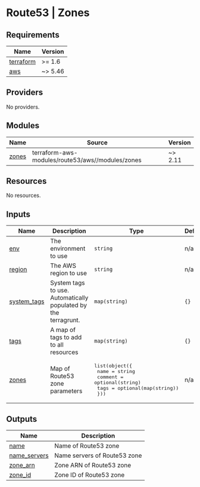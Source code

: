 # Route53 | Zones

<!-- BEGINNING OF PRE-COMMIT-TERRAFORM DOCS HOOK -->
## Requirements

| Name | Version |
|------|---------|
| <a name="requirement_terraform"></a> [terraform](#requirement\_terraform) | >= 1.6 |
| <a name="requirement_aws"></a> [aws](#requirement\_aws) | ~> 5.46 |

## Providers

No providers.

## Modules

| Name | Source | Version |
|------|--------|---------|
| <a name="module_zones"></a> [zones](#module\_zones) | terraform-aws-modules/route53/aws//modules/zones | ~> 2.11 |

## Resources

No resources.

## Inputs

| Name | Description | Type | Default | Required |
|------|-------------|------|---------|:--------:|
| <a name="input_env"></a> [env](#input\_env) | The environment to use | `string` | n/a | yes |
| <a name="input_region"></a> [region](#input\_region) | The AWS region to use | `string` | n/a | yes |
| <a name="input_system_tags"></a> [system\_tags](#input\_system\_tags) | System tags to use. Automatically populated by the terragrunt. | `map(string)` | `{}` | no |
| <a name="input_tags"></a> [tags](#input\_tags) | A map of tags to add to all resources | `map(string)` | `{}` | no |
| <a name="input_zones"></a> [zones](#input\_zones) | Map of Route53 zone parameters | <pre>list(object({<br>    name    = string<br>    comment = optional(string)<br>    tags    = optional(map(string))<br>  }))</pre> | n/a | yes |

## Outputs

| Name | Description |
|------|-------------|
| <a name="output_name"></a> [name](#output\_name) | Name of Route53 zone |
| <a name="output_name_servers"></a> [name\_servers](#output\_name\_servers) | Name servers of Route53 zone |
| <a name="output_zone_arn"></a> [zone\_arn](#output\_zone\_arn) | Zone ARN of Route53 zone |
| <a name="output_zone_id"></a> [zone\_id](#output\_zone\_id) | Zone ID of Route53 zone |
<!-- END OF PRE-COMMIT-TERRAFORM DOCS HOOK -->
